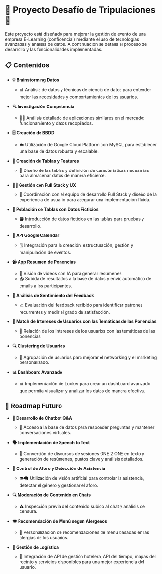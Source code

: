 # 🎉 Proyecto Desafío de Tripulaciones 🎉

Este proyecto está diseñado para mejorar la gestión de evento de una empresa E-Learning (confidencial) mediante el uso de tecnologías avanzadas y análisis de datos. A continuación se detalla el proceso de desarrollo y las funcionalidades implementadas.

## 📋 Contenidos

- **💡 Brainstorming Datos**
  - 📊 Análisis de datos y técnicas de ciencia de datos para entender mejor las necesidades y comportamientos de los usuarios.
  
- **🔍 Investigación Competencia**
  - 🕵️‍♂️ Análisis detallado de aplicaciones similares en el mercado: funcionamiento y datos recopilados.

- **🗄️ Creación de BBDD**
  - ☁️ Utilización de Google Cloud Platform con MySQL para establecer una base de datos robusta y escalable.

- **📝 Creación de Tablas y Features**
  - 📐 Diseño de las tablas y definición de características necesarias para almacenar datos de manera eficiente.

- **👨‍💻 Gestión con Full Stack y UX**
  - 🤝 Coordinación con el equipo de desarrollo Full Stack y diseño de la experiencia de usuario para asegurar una implementación fluida.

- **🔢 Población de Tablas con Datos Ficticios**
  - 🗃️ Introducción de datos ficticios en las tablas para pruebas y desarrollo.

- **📅 API Google Calendar**
  - 🗓️ Integración para la creación, estructuración, gestión y manipulación de eventos.

- **📹 App Resumen de Ponencias**
  - 🎥 Visión de videos con IA para generar resúmenes.
  - 📤 Subida de resultados a la base de datos y envío automático de emails a los participantes.

- **💬 Análisis de Sentimiento del Feedback**
  - 📈 Evaluación del feedback recibido para identificar patrones recurrentes y medir el grado de satisfacción.

- **🎯 Match de Intereses de Usuarios con las Temáticas de las Ponencias**
  - 🔗 Relación de los intereses de los usuarios con las temáticas de las ponencias.

- **🔍 Clustering de Usuarios**
  - 👥 Agrupación de usuarios para mejorar el networking y el marketing personalizado.

- **📊 Dashboard Avanzado**
  - 📊 Implementación de Looker para crear un dashboard avanzado que permita visualizar y analizar los datos de manera efectiva.

## 🚀 Roadmap Futuro

- **🤖 Desarrollo de Chatbot Q&A**
  - 💬 Acceso a la base de datos para responder preguntas y mantener conversaciones virtuales.

- **🗣️ Implementación de Speech to Text**
  - 📜 Conversión de discursos de sesiones ONE 2 ONE en texto y generación de resúmenes, puntos clave y análisis detallados.

- **🚪 Control de Aforo y Detección de Asistencia**
  - 👁️‍🗨️ Utilización de visión artificial para controlar la asistencia, detectar el género y gestionar el aforo.

- **🔍 Moderación de Contenido en Chats**
  - ⚠️ Inspección previa del contenido subido al chat y análisis de censura.

- **🍽️ Recomendación de Menú según Alergenos**
  - 🥗 Personalización de recomendaciones de menú basadas en las alergias de los usuarios.

- **🚚 Gestión de Logística**
  - 🏨 Integración de API de gestión hotelera, API del tiempo, mapas del recinto y servicios disponibles para una mejor experiencia del usuario.


